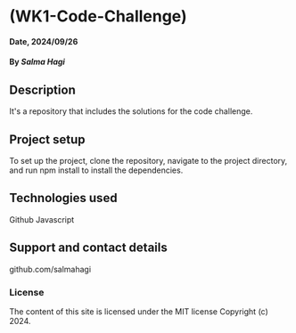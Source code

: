 # (WK1-Code-Challenge)

#### Date, 2024/09/26

#### By *Salma Hagi*

## Description
It's a repository that includes the solutions for the code challenge.

## Project setup
To set up the project, clone the repository, navigate to the project directory, and run npm install to install the dependencies.

## Technologies used
Github
Javascript

## Support and contact details
github.com/salmahagi

### License
The content of this site is licensed under the MIT license
Copyright (c) 2024.



















